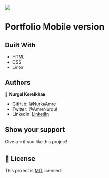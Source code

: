 
![](https://img.shields.io/badge/Microverse-blueviolet)

# Portfolio Mobile version


## Built With

- HTML
- CSS
- Linter


## Authors

👤 **Nurgul Kereikhan**

- GitHub: [@NurkaAmre](https://github.com/NurkaAmre)
- Twitter: [@AmreNurgul](https://twitter.com/AmreNurgul)
- LinkedIn: [LinkedIn](www.linkedin.com/in/amre-nurgul)

## Show your support

Give a ⭐️ if you like this project!

## 📝 License

This project is [MIT](./MIT.md) licensed.

